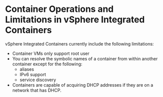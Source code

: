 # Container Operations and Limitations in vSphere Integrated Containers

vSphere Integrated Containers currently include the following limitations:

- Container VMs only support root user
- You can resolve the symbolic names of a container from within another container except for the following:
	- aliases
	- IPv6 support
	- service discovery
- Containers are capable of acquiring DHCP addresses if they are on a network that has DHCP.